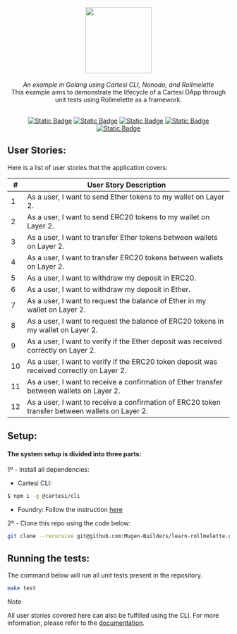 <div align="center">
    <img src="https://github.com/Mugen-Builders/.github/assets/153661799/7ed08d4c-89f4-4bde-a635-0b332affbd5d" width="150" height="150">
</div>
<br>
<div align="center">
    <i>An example in Golang using Cartesi CLI, Nonodo, and Rollmelette</i>
</div>
<div align="center">
This example aims to demonstrate the lifecycle of a Cartesi DApp through unit tests using Rollmelette as a framework.
</div>
<br>
<div align="center">
    
  <a href="https://docs.cartesi.io/cartesi-rollups/">![Static Badge](https://img.shields.io/badge/cartesi-1.3.0-5bd1d7)</a>
  <a href="https://docs.cartesi.io/cartesi-rollups/1.3/quickstart/">![Static Badge](https://img.shields.io/badge/cartesi--cli-0.15.0-5bd1d7)</a>
  <a href="https://pkg.go.dev/github.com/calindra/nonodo">![Static Badge](https://img.shields.io/badge/nonodo-1.1.1-blue)</a>
  <a href="https://pkg.go.dev/github.com/gligneul/rollmelette">![Static Badge](https://img.shields.io/badge/rollmelette-0.1.1-yellow)</a>
  <a href="https://book.getfoundry.sh/getting-started/installation">![Static Badge](https://img.shields.io/badge/foundry-0.2.0-red)</a>
</div>

## User Stories:

Here is a list of user stories that the application covers:

| #   | User Story Description                                                                                     |
| --- | ---------------------------------------------------------------------------------------------------------- |
| 1   | As a user, I want to send Ether tokens to my wallet on Layer 2.                                           |
| 2   | As a user, I want to send ERC20 tokens to my wallet on Layer 2.                                           |
| 3   | As a user, I want to transfer Ether tokens between wallets on Layer 2.                                    |
| 4   | As a user, I want to transfer ERC20 tokens between wallets on Layer 2.                                    |
| 5   | As a user, I want to withdraw my deposit in ERC20.                                                        |
| 6   | As a user, I want to withdraw my deposit in Ether.                                                        |
| 7   | As a user, I want to request the balance of Ether in my wallet on Layer 2.                                |
| 8   | As a user, I want to request the balance of ERC20 tokens in my wallet on Layer 2.                         |
| 9   | As a user, I want to verify if the Ether deposit was received correctly on Layer 2.                       |
| 10  | As a user, I want to verify if the ERC20 token deposit was received correctly on Layer 2.                 |
| 11  | As a user, I want to receive a confirmation of Ether transfer between wallets on Layer 2.                 |
| 12  | As a user, I want to receive a confirmation of ERC20 token transfer between wallets on Layer 2.           |

## Setup:

#### The system setup is divided into three parts:
1º - Install all dependencies:
   + Cartesi CLI:
   ```bash
   $ npm i -g @cartesi/cli
   ```
   + Foundry:
   Follow the instruction [here](https://book.getfoundry.sh/getting-started/installation)

2º - Clone this repo using the code below:
```bash
git clone --recursive git@github.com:Mugen-Builders/learn-rollmelette.git
```

## Running the tests:
The command below will run all unit tests present in the repository.

```bash
make test
```

> [!NOTE]
> All user stories covered here can also be fulfilled using the CLI. For more information, please refer to the [documentation](https://docs.cartesi.io/cartesi-rollups/1.3/).
